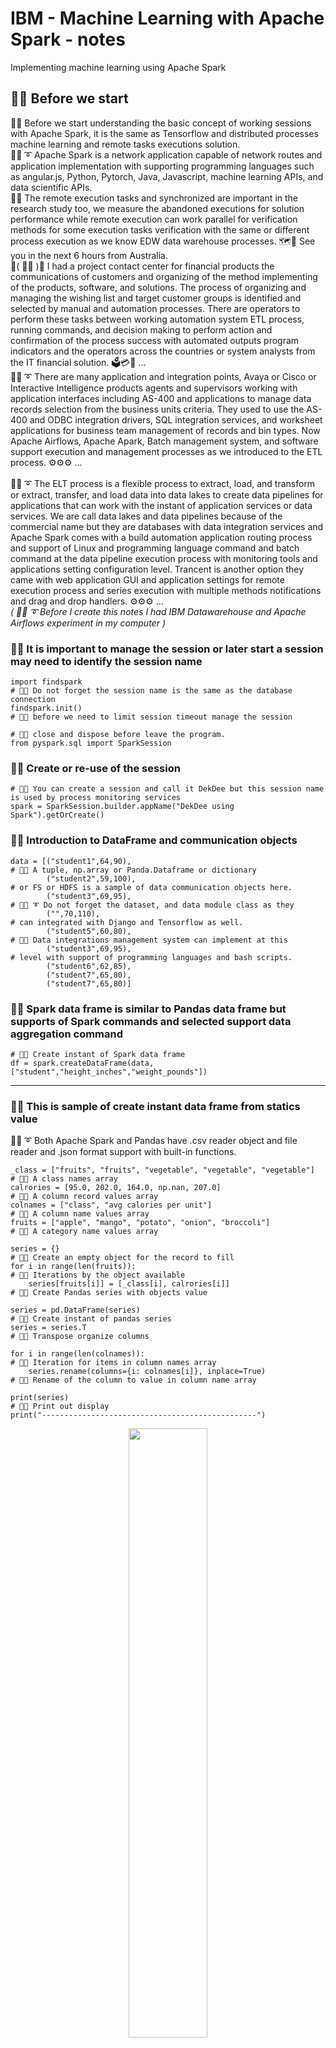# IBM - Machine Learning with Apache Spark - notes
Implementing machine learning using Apache Spark

## 🧸💬 Before we start

🧸💬 Before we start understanding the basic concept of working sessions with Apache Spark, it is the same as Tensorflow and distributed processes machine learning and remote tasks executions solution. </br>
🐑💬 ➰ Apache Spark is a network application capable of network routes and application implementation with supporting programming languages such as angular.js, Python, Pytorch, Java, Javascript, machine learning APIs, and data scientific APIs. </br>
🦤💬 The remote execution tasks and synchronized are important in the research study too, we measure the abandoned executions for solution performance while remote execution can work parallel for verification methods for some execution tasks verification with the same or different process execution as we know EDW data warehouse processes. 🗺️💬 See you in the next 6 hours from Australia. </br>
💃( 👩‍🏫 )💬 I had a project contact center for financial products the communications of customers and organizing of the method implementing of the products, software, and solutions. The process of organizing and managing the wishing list and target customer groups is identified and selected by manual and automation processes. There are operators to perform these tasks between working automation system ETL process, running commands, and decision making to perform action and confirmation of the process success with automated outputs program indicators and the operators across the countries or system analysts from the IT financial solution. 🗳️💳🧾 ...</br>
🐑💬 ➰ There are many application and integration points, Avaya or Cisco or Interactive Intelligence products agents and supervisors working with application interfaces including AS-400 and applications to manage data records selection from the business units criteria. They used to use the AS-400 and ODBC integration drivers, SQL integration services, and worksheet applications for business team management of records and bin types. Now Apache Airflows, Apache Apark, Batch management system, and software support execution and management processes as we introduced to the ETL process. ⚙️⚙️⚙️ ...</br>
</br>
🐑💬 ➰ The ELT process is a flexible process to extract, load, and transform or extract, transfer, and load data into data lakes to create data pipelines for applications that can work with the instant of application services or data services. We are call data lakes and data pipelines because of the commercial name but they are databases with data integration services and Apache Spark comes with a build automation application routing process and support of Linux and programming language command and batch command at the data pipeline execution process with monitoring tools and applications setting configuration level. Trancent is another option they came with web application GUI and application settings for remote execution process and series execution with multiple methods notifications and drag and drop handlers. ⚙️⚙️⚙️ ...</br>
*( 🐑💬 ➰  Before I create this notes I had IBM Datawarehouse and Apache Airflows experiment in my computer )*  </br>

### 🧸💬 It is important to manage the session or later start a session may need to identify the session name

```
import findspark                                                         # 🧸💬 Do not forget the session name is the same as the database connection
findspark.init()                                                         # 🧸💬 before we need to limit session timeout manage the session
                                                                         # 🧸💬 close and dispose before leave the program.
from pyspark.sql import SparkSession
```

### 🧸💬 Create or re-use of the session

```
# 🧸💬 You can create a session and call it DekDee but this session name is used by process monitoring services
spark = SparkSession.builder.appName("DekDee using Spark").getOrCreate() 
```

### 🧸💬 Introduction to DataFrame and communication objects

```
data = [("student1",64,90),                                               # 🧸💬 A tuple, np.array or Panda.Dataframe or dictionary 
        ("student2",59,100),                                              # or FS or HDFS is a sample of data communication objects here.
        ("student3",69,95),                                               # 🐑💬 ➰ Do not forget the dataset, and data module class as they 
        ("",70,110),                                                      # can integrated with Django and Tensorflow as well.
        ("student5",60,80),                                               # 🐐💬 Data integrations management system can implement at this 
        ("student3",69,95),                                               # level with support of programming languages and bash scripts.
        ("student6",62,85),
        ("student7",65,80),
        ("student7",65,80)]
```

### 🧸💬 Spark data frame is similar to Pandas data frame but supports of Spark commands and selected support data aggregation command

```
# 🧸💬 Create instant of Spark data frame
df = spark.createDataFrame(data, ["student","height_inches","weight_pounds"])
```

- - -

### 🧸💬 This is sample of create instant data frame from statics value

🐑💬 ➰  Both Apache Spark and Pandas have .csv reader object and file reader and .json format support with built-in functions. </br>

```
_class = ["fruits", "fruits", "vegetable", "vegetable", "vegetable"]      # 🧸💬 A class names array
calrories = [95.0, 202.0, 164.0, np.nan, 207.0]                           # 🧸💬 A column record values array
colnames = ["class", "avg calories per unit"]                             # 🧸💬 A column name values array
fruits = ["apple", "mango", "potato", "onion", "broccoli"]                # 🧸💬 A category name values array

series = {}                                                               # 🧸💬 Create an empty object for the record to fill
for i in range(len(fruits)):                                              # 🧸💬 Iterations by the object available
    series[fruits[i]] = [_class[i], calrories[i]]                         # 🧸💬 Create Pandas series with objects value
    
series = pd.DataFrame(series)                                             # 🧸💬 Create instant of pandas series
series = series.T                                                         # 🧸💬 Transpose organize columns

for i in range(len(colnames)):                                            # 🧸💬 Iteration for items in column names array
    series.rename(columns={i: colnames[i]}, inplace=True)                 # 🧸💬 Rename of the column to value in column name array

print(series)                                                             # 🧸💬 Print out display
print("------------------------------------------------")
```

<p align="center" width="100%">
    <img width="50%" src="https://github.com/jkaewprateep/machinelearning_apachespark/blob/main/01.png">
</p>
🐑💬 ➰ 🤫 Example of IBM data warehouse exames

- - -

## ETL processes

```
df = spark.read.csv("student-hw.csv", header=True, inferSchema=True)       # 🧸💬 Read dataset from file
df.write.mode("overwrite").parquet("student-hw.parquet")                   # 🧸💬 Write parquet file
df = spark.read.parquet("student-hw-single.parquet")                       # 🧸💬 Read parquet file
df = df.withColumn("height_centimeters", expr("height_inches * 2.54"))     # 🧸💬 Create new column from expression
df.write.mode("overwrite").csv("student_transformed.csv", header=True)     # 🧸💬 Save to .csv file
spark.stop()                                                               # 🧸💬 Remove and dispose of the session as an initial state we discussed
```

## Display data frame to console or output stream IO target

```
df.show(truncate = False)                                                  # 🧸💬 The saem as Pandas dataframe.show()
```

<p align="center" width="100%">
    <img width="50%" src="https://github.com/jkaewprateep/machinelearning_apachespark/blob/main/02.png">
</p>
🐑💬 ➰ 🤫 Apache Spark support of both Spark native, work compatibility, and expression string. </br>

## Word phase tokenizers

```
from pyspark.ml.feature import Tokenizer                                   # 🧸💬 Import Spark Tokenizer library

tokenizer = Tokenizer(inputCol="sentence", outputCol="words")              # 🧸💬 Create tokenizer instant object
token_df = tokenizer.transform(df)                                         # 🧸💬 Apply tokenizer and setting to target dataframe
token_df.show(truncate=False)                                              # 🧸💬 Display of the tokenized dataframe
```

🐑💬 ➰ I will explain NLTK for natural language processing and Tensorflow vocaburay and tokenizer too to support multiple task assignments. </br>
👧💬 🎈 ``` Warning it may contain of encoding/decoding value and loves song letter ``` </br>

<p align="center" width="100%">
    <img width="50%" src="https://github.com/jkaewprateep/machinelearning_apachespark/blob/main/03.png">
</p>
🐑💬 ➰ 🤫 Word combination is not new and introduced in a unique word processing program for command translation or speech composition. </br>
🛥️💬 He mails you everyday ... </br>

### TensorFlow sample encoder/decoder using data model and vocaurary

```
textdata = "I love cats"                                                   # 🧸💬 Sample word string input
# 🧸💬 Simple tokenizer you can apply an alpha function or specification-related token you to apply.
tokenizer = tf.keras.preprocessing.text.Tokenizer(num_words=10000, oov_token='<oov>')
tokenizer.fit_on_texts([textdata])                                         # 🧸💬 Break input word by tokenizer
```

```
textdata = "I love cats"                                                   # 🧸💬 Sample word string input
# 🧸💬 Sample of vocabulary as spherical secrete codes 
vocab = [ "a", "b", "c", "d", "e", "f", "g", "h", "I", "j", "k", "l", "m", "n", "o", "p", "q", "r", "s", "t", "u", "v", "w", "x", "y", "z", "_" ]
# 🧸💬 Sample of input data or output from the previous token
data = tf.constant([["_", "_", "_", "I"], ["l", "o", "v", "e"], ["c", "a", "t", "s"]])

# 🧸💬 Define network custom layer for string lookup vocabulary
layer = tf.keras.layers.StringLookup(vocabulary=vocab)
sequences_mapping_string = layer(data)                                     # 🧸💬 Apply instant setting to target input
# 🧸💬 Reshape of the output
sequences_mapping_string = tf.constant( sequences_mapping_string, shape=(1,12) )
```

[data model and vocaburary]( https://github.com/jkaewprateep/Simple_encode_decode/blob/main/README.md ) </br>
[speriral secret for networks comm exames]( https://github.com/jkaewprateep/SphericalSecreteWord/blob/main/sample2 ) </br>

## Vectorization ( 🐑💬 ➰ Data model is already vector by vocabulary lookup )

```
from pyspark.ml.feature import CountVectorizer                             # 🧸💬 Import count vector library

cv = CountVectorizer(inputCol="words", outputCol="features")               # 🧸💬 Create instant of count vector with settings
model = cv.fit(textdata)                                                   # 🧸💬 Create instant of a linear model with learning
result = model.transform(textdata)                                         # 🧸💬 Transform target input data, apply any data with shape equal
result.show(truncate=False)                                                # 🧸💬 Display results or IO output
```

<p align="center" width="100%">
    <img width="80%" src="https://github.com/jkaewprateep/machinelearning_apachespark/blob/main/04.png">
</p>
🐑💬 ➰ 🤫 Compacts and can be synchronized as WinZip compression because one-hot vector lookup for table and dictionary </br>

[Tokenizer for word sentence to sequence vector]( https://github.com/jkaewprateep/text_to_sequence/blob/main/README.md )

## Hashing algorithms ( 🐑💬 ➰ It does not require hashing algorithm since the input is a vector )

```
from pyspark.ml.feature import HashingTF, IDF, Tokenizer                    # 🧸💬  Import HashingTF, IDF and Tokenizer library

tokenizer = Tokenizer(inputCol="sentence", outputCol="words")               # 🧸💬 Create instant of tokenizer with settings
wordsData = tokenizer.transform(df)                                         # 🧸💬 Transform target input data by apply token settings
wordsData.show(truncate = False)                                            # 🧸💬 Display results or IO output
```

<p align="center" width="100%">
    <img width="40%" src="https://github.com/jkaewprateep/machinelearning_apachespark/blob/main/05.png">
</p>
🐑💬 ➰ 🤫 Tokenizer can apply with target language model for multi-language support including English, Thai, Vietnamese, Japanese, Bermis or Singaporean lah </br>

[Tokenizer for word sentence to sequence vector]( https://github.com/jkaewprateep/text_to_sequence/blob/main/README.md )

```
# 🧸💬 Create instant of hashing linear model with settings
hashingTF = HashingTF(inputCol="words", outputCol="rawFeatures", numFeatures=10)
featurizedData = hashingTF.transform(wordsData)                              # 🧸💬 Transform data frame by apply hash settings

featurizedData.show(truncate = False)                                        # 🧸💬 Display results or IO output
```

<p align="center" width="100%">
    <img width="40%" src="https://github.com/jkaewprateep/machinelearning_apachespark/blob/main/06.png">
</p>
🐑💬 ➰ 🤫 More than hashing we can create data feature extraction by mathematical lessons from class. Hashing can be performed during string lookup but to create more effects applied application support data to your data for better results. </br>

[Mel-frequency response]( https://github.com/jkaewprateep/Mel-Frequency-response/blob/main/README.md )

## NLTK and implementation

## The n-grams word tokenizers and speech engine processing

## Attention networks
